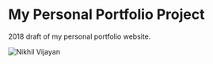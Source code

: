# My Personal Portfolio Project

2018 draft of my personal portfolio website.

![Nikhil Vijayan](https://i.postimg.cc/0yFscfw5/Screen_Shot_2018-09-21_at_22.38.06.png "Nikhil Vijayan")
